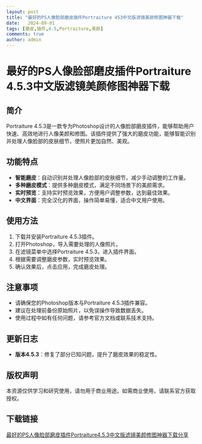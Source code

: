 ```yaml
---
layout: post
title: "最好的PS人像脸部磨皮插件Portraiture 453中文版滤镜美颜修图神器下载"
date:   2024-09-01
tags: [磨皮,插件,4.5,Portraiture,美颜]
comments: true
author: admin
---
```

# 最好的PS人像脸部磨皮插件Portraiture 4.5.3中文版滤镜美颜修图神器下载

## 简介
Portraiture 4.5.3是一款专为Photoshop设计的人像脸部磨皮插件，能够帮助用户快速、高效地进行人像美颜和修图。该插件提供了强大的磨皮功能，能够智能识别并处理人像脸部的皮肤细节，使照片更加自然、美观。

## 功能特点
- **智能磨皮**：自动识别并处理人像脸部的皮肤细节，减少手动调整的工作量。
- **多种磨皮模式**：提供多种磨皮模式，满足不同场景下的美颜需求。
- **实时预览**：支持实时预览效果，方便用户调整参数，达到最佳效果。
- **中文界面**：完全汉化的界面，操作简单易懂，适合中文用户使用。

## 使用方法
1. 下载并安装Portraiture 4.5.3插件。
2. 打开Photoshop，导入需要处理的人像照片。
3. 在滤镜菜单中选择Portraiture 4.5.3，进入插件界面。
4. 根据需要调整磨皮参数，实时预览效果。
5. 确认效果后，点击应用，完成磨皮处理。

## 注意事项
- 请确保您的Photoshop版本与Portraiture 4.5.3插件兼容。
- 建议在处理前备份原始照片，以免误操作导致数据丢失。
- 使用过程中如有任何问题，请参考官方文档或联系技术支持。

## 更新日志
- **版本4.5.3**：修复了部分已知问题，提升了磨皮效果的稳定性。

## 版权声明
本资源仅供学习和研究使用，请勿用于商业用途。如需商业使用，请联系官方获取授权。

## 下载链接

[最好的PS人像脸部磨皮插件Portraiture4.5.3中文版滤镜美颜修图神器下载分享](https://pan.quark.cn/s/d5c5da535338)